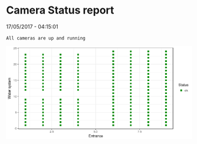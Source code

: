 Camera Status report
================
17/05/2017 - 04:15:01

    All cameras are up and running

![](camreport_files/figure-markdown_github/unnamed-chunk-2-1.png)
